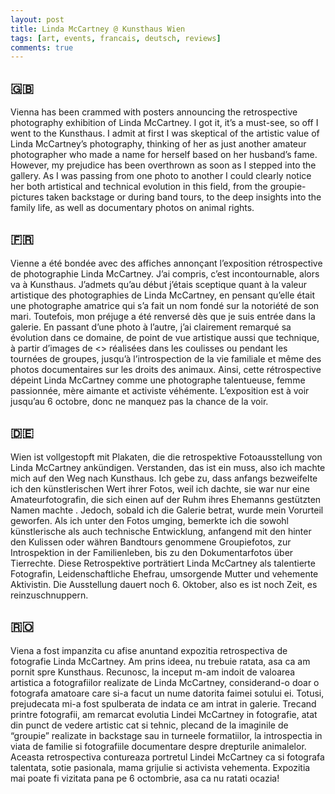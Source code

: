 ```yaml
---
layout: post
title: Linda McCartney @ Kunsthaus Wien
tags: [art, events, francais, deutsch, reviews]
comments: true
---
```


## 🇬🇧
Vienna has been crammed with posters announcing the retrospective photography exhibition of Linda McCartney. I got it, it’s a must-see, so off I went to the  Kunsthaus. I admit at first I was skeptical of the artistic value of Linda McCartney’s photography, thinking of her as just another amateur photographer who made a name for herself based on her husband’s fame. However, my prejudice has been overthrown as soon as I stepped into the gallery. As I was passing from one photo to another I could clearly notice her both artistical and technical evolution in this  field, from the groupie-pictures taken backstage or during band tours, to the deep insights into the family life, as well as documentary photos on animal rights.

## 🇫🇷
Vienne a été bondée avec des affiches annonçant l’exposition rétrospective de photographie Linda McCartney. J’ai compris, c’est incontournable, alors va à Kunsthaus. J’admets qu’au début j’étais sceptique quant à la valeur artistique des photographies de Linda McCartney, en pensant qu’elle était une photographe amatrice qui s’a fait un nom fondé sur la notoriété de son mari. Toutefois, mon préjuge a été renversé dès que je suis entrée dans la galerie. En passant d’une photo à l’autre, j’ai clairement remarqué sa évolution dans ce domaine, de point de vue artistique aussi que technique, à partir d’images de <<groupie>> réalisées dans les coulisses ou pendant les tournées de groupes, jusqu’à l’introspection de la vie familiale et même des photos documentaires sur les droits des animaux. Ainsi, cette rétrospective dépeint Linda McCartney comme une photographe talentueuse, femme passionnée, mère aimante et activiste véhémente. L’exposition est à voir jusqu’au 6 octobre, donc ne manquez pas la chance de la voir.


## 🇩🇪
Wien ist vollgestopft mit Plakaten, die die retrospektive Fotoausstellung von Linda McCartney ankündigen. Verstanden, das ist ein muss, also ich machte mich auf den Weg nach Kunsthaus. Ich gebe zu, dass anfangs bezweifelte ich den künstlerischen Wert ihrer Fotos, weil ich dachte, sie war nur eine Amateurfotografin, die sich einen auf der Ruhm ihres Ehemanns gestützten Namen machte . Jedoch, sobald ich die Galerie betrat,  wurde mein Vorurteil geworfen. Als ich unter den Fotos umging, bemerkte ich die sowohl künstlerische als auch technische Entwicklung, anfangend mit den hinter den Kulissen oder währen Bandtours genommene Groupiefotos, zur Introspektion in der Familienleben, bis zu den Dokumentarfotos über Tierrechte. Diese Retrospektive porträtiert Linda McCartney als talentierte Fotografin, Leidenschaftliche Ehefrau, umsorgende Mutter und vehemente Aktivistin. Die Ausstellung dauert noch 6. Oktober, also es ist noch Zeit, es reinzuschnuppern.


## 🇷🇴
Viena a fost impanzita cu afise anuntand expozitia retrospectiva de fotografie Linda McCartney. Am prins ideea, nu trebuie ratata, asa ca am pornit spre Kunsthaus. Recunosc, la inceput m-am indoit de valoarea artistica a fotografiilor realizate de Linda McCartney, considerand-o doar o fotografa amatoare care si-a facut un nume datorita faimei sotului ei.  Totusi, prejudecata mi-a fost spulberata de indata ce am intrat in galerie. Trecand printre fotografii, am remarcat evolutia Lindei McCartney in fotografie, atat din punct de vedere artistic cat si tehnic, plecand de la imaginile de “groupie” realizate in backstage sau in turneele formatiilor, la introspectia in viata de familie si fotografiile documentare despre drepturile animalelor. Aceasta retrospectiva contureaza portretul Lindei McCartney ca si fotografa talentata, sotie pasionala, mama grijulie si activista vehementa. Expozitia mai poate fi vizitata pana pe 6 octombrie, asa ca nu ratati ocazia!